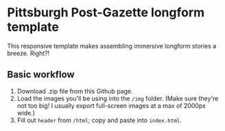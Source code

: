 # Pittsburgh Post-Gazette longform template

This responsive template makes assembling immersive longform stories a breeze. Right?!

## Basic workflow

1. Download .zip file from this Github page. 
2. Load the images you'll be using into the `/img` folder. (Make sure they're not too big! I usually export full-screen images at a max of 2000px wide.) 
3. Fill out `header` from `/html`; copy and paste into `index.html`.
 